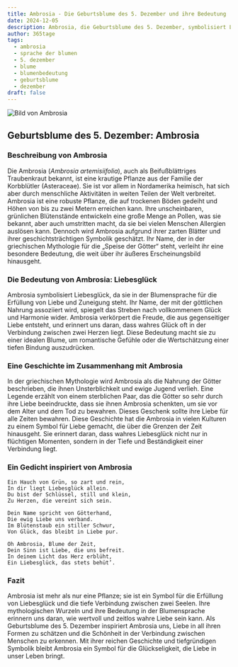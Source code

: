 ```yaml
---
title: Ambrosia - Die Geburtsblume des 5. Dezember und ihre Bedeutung
date: 2024-12-05
description: Ambrosia, die Geburtsblume des 5. Dezember, symbolisiert Liebesglück. Erfahre mehr über ihre Geschichte, Bedeutung und Symbolik in der Sprache der Blumen.
author: 365tage
tags:
  - ambrosia
  - sprache der blumen
  - 5. dezember
  - blume
  - blumenbedeutung
  - geburtsblume
  - dezember
draft: false
---
```


![Bild von Ambrosia](https://cdn.pixabay.com/photo/2022/09/03/20/33/common-ragweed-7430339_960_720.jpg#center)


## Geburtsblume des 5. Dezember: Ambrosia

### Beschreibung von Ambrosia

Die Ambrosia (_Ambrosia artemisiifolia_), auch als Beifußblättriges Traubenkraut bekannt, ist eine krautige Pflanze aus der Familie der Korbblütler (Asteraceae). Sie ist vor allem in Nordamerika heimisch, hat sich aber durch menschliche Aktivitäten in weiten Teilen der Welt verbreitet. Ambrosia ist eine robuste Pflanze, die auf trockenen Böden gedeiht und Höhen von bis zu zwei Metern erreichen kann. Ihre unscheinbaren, grünlichen Blütenstände entwickeln eine große Menge an Pollen, was sie bekannt, aber auch umstritten macht, da sie bei vielen Menschen Allergien auslösen kann. Dennoch wird Ambrosia aufgrund ihrer zarten Blätter und ihrer geschichtsträchtigen Symbolik geschätzt. Ihr Name, der in der griechischen Mythologie für die „Speise der Götter“ steht, verleiht ihr eine besondere Bedeutung, die weit über ihr äußeres Erscheinungsbild hinausgeht.

### Die Bedeutung von Ambrosia: Liebesglück

Ambrosia symbolisiert Liebesglück, da sie in der Blumensprache für die Erfüllung von Liebe und Zuneigung steht. Ihr Name, der mit der göttlichen Nahrung assoziiert wird, spiegelt das Streben nach vollkommenem Glück und Harmonie wider. Ambrosia verkörpert die Freude, die aus gegenseitiger Liebe entsteht, und erinnert uns daran, dass wahres Glück oft in der Verbindung zwischen zwei Herzen liegt. Diese Bedeutung macht sie zu einer idealen Blume, um romantische Gefühle oder die Wertschätzung einer tiefen Bindung auszudrücken.

### Eine Geschichte im Zusammenhang mit Ambrosia

In der griechischen Mythologie wird Ambrosia als die Nahrung der Götter beschrieben, die ihnen Unsterblichkeit und ewige Jugend verlieh. Eine Legende erzählt von einem sterblichen Paar, das die Götter so sehr durch ihre Liebe beeindruckte, dass sie ihnen Ambrosia schenkten, um sie vor dem Alter und dem Tod zu bewahren. Dieses Geschenk sollte ihre Liebe für alle Zeiten bewahren. Diese Geschichte hat die Ambrosia in vielen Kulturen zu einem Symbol für Liebe gemacht, die über die Grenzen der Zeit hinausgeht. Sie erinnert daran, dass wahres Liebesglück nicht nur in flüchtigen Momenten, sondern in der Tiefe und Beständigkeit einer Verbindung liegt.

### Ein Gedicht inspiriert von Ambrosia

```
Ein Hauch von Grün, so zart und rein,
In dir liegt Liebesglück allein.
Du bist der Schlüssel, still und klein,
Zu Herzen, die vereint sich sein.

Dein Name spricht von Götterhand,
Die ewig Liebe uns verband.
Im Blütenstaub ein stiller Schwur,
Von Glück, das bleibt in Liebe pur.

Oh Ambrosia, Blume der Zeit,
Dein Sinn ist Liebe, die uns befreit.
In deinem Licht das Herz erblüht,
Ein Liebesglück, das stets behüt’.
```

### Fazit

Ambrosia ist mehr als nur eine Pflanze; sie ist ein Symbol für die Erfüllung von Liebesglück und die tiefe Verbindung zwischen zwei Seelen. Ihre mythologischen Wurzeln und ihre Bedeutung in der Blumensprache erinnern uns daran, wie wertvoll und zeitlos wahre Liebe sein kann. Als Geburtsblume des 5. Dezember inspiriert Ambrosia uns, Liebe in all ihren Formen zu schätzen und die Schönheit in der Verbindung zwischen Menschen zu erkennen. Mit ihrer reichen Geschichte und tiefgründigen Symbolik bleibt Ambrosia ein Symbol für die Glückseligkeit, die Liebe in unser Leben bringt.